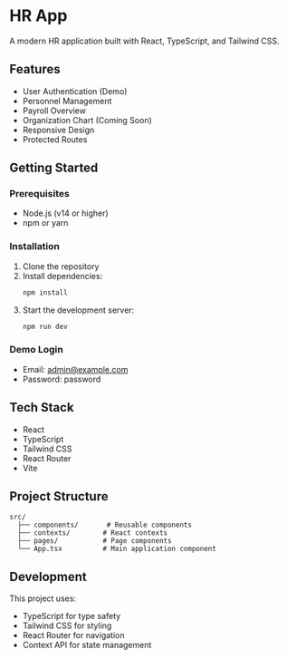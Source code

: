# HR App

A modern HR application built with React, TypeScript, and Tailwind CSS.

## Features

- User Authentication (Demo)
- Personnel Management
- Payroll Overview
- Organization Chart (Coming Soon)
- Responsive Design
- Protected Routes

## Getting Started

### Prerequisites

- Node.js (v14 or higher)
- npm or yarn

### Installation

1. Clone the repository
2. Install dependencies:
   ```bash
   npm install
   ```
3. Start the development server:
   ```bash
   npm run dev
   ```

### Demo Login

- Email: admin@example.com
- Password: password

## Tech Stack

- React
- TypeScript
- Tailwind CSS
- React Router
- Vite

## Project Structure

```
src/
  ├── components/       # Reusable components
  ├── contexts/        # React contexts
  ├── pages/           # Page components
  └── App.tsx          # Main application component
```

## Development

This project uses:
- TypeScript for type safety
- Tailwind CSS for styling
- React Router for navigation
- Context API for state management
